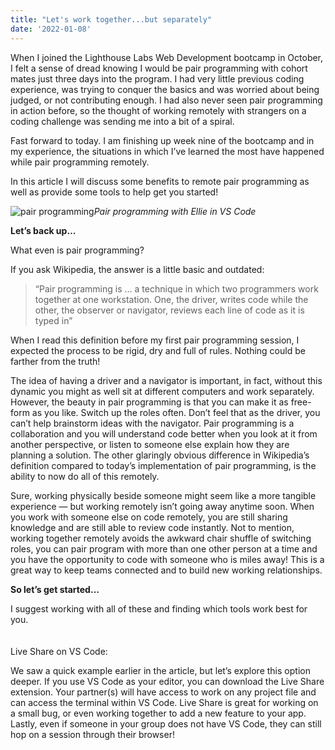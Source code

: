 ```yaml
---
title: "Let's work together...but separately"
date: '2022-01-08'
---
```


When I joined the Lighthouse Labs Web Development bootcamp in October, I felt a sense of dread knowing I would be pair programming with cohort mates just three days into the program. I had very little previous coding experience, was trying to conquer the basics and was worried about being judged, or not contributing enough. I had also never seen pair programming in action before, so the thought of working remotely with strangers on a coding challenge was sending me into a bit of a spiral.

Fast forward to today. I am finishing up week nine of the bootcamp and in my experience, the situations in which I’ve learned the most have happened while pair programming remotely.

In this article I will discuss some benefits to remote pair programming as well as provide some tools to help get you started!

![pair programming](https://miro.medium.com/max/545/1*zSPSoROGlIHgoz2xhslaqA.jpeg)*Pair programming with Ellie in VS Code*

**Let’s back up…**

What even is pair programming?

If you ask Wikipedia, the answer is a little basic and outdated:

> “Pair programming is … a technique in which two programmers work together at one workstation. One, the driver, writes code while the other, the observer or navigator, reviews each line of code as it is typed in”

When I read this definition before my first pair programming session, I expected the process to be rigid, dry and full of rules. Nothing could be farther from the truth!

The idea of having a driver and a navigator is important, in fact, without this dynamic you might as well sit at different computers and work separately. However, the beauty in pair programming is that you can make it as free-form as you like. Switch up the roles often. Don’t feel that as the driver, you can’t help brainstorm ideas with the navigator. Pair programming is a collaboration and you will understand code better when you look at it from another perspective, or listen to someone else explain how they are planning a solution.
The other glaringly obvious difference in Wikipedia’s definition compared to today’s implementation of pair programming, is the ability to now do all of this remotely.

Sure, working physically beside someone might seem like a more tangible experience — but working remotely isn’t going away anytime soon. When you work with someone else on code remotely, you are still sharing knowledge and are still able to review code instantly. Not to mention, working together remotely avoids the awkward chair shuffle of switching roles, you can pair program with more than one other person at a time and you have the opportunity to code with someone who is miles away! This is a great way to keep teams connected and to build new working relationships.

**So let’s get started…**

I suggest working with all of these and finding which tools work best for you.\
\
\
    Live Share on VS Code:

We saw a quick example earlier in the article, but let’s explore this option deeper. If you use VS Code as your editor, you can download the Live Share extension. Your partner(s) will have access to work on any project file and can access the terminal within VS Code. Live Share is great for working on a small bug, or even working together to add a new feature to your app. Lastly, even if someone in your group does not have VS Code, they can still hop on a session through their browser!